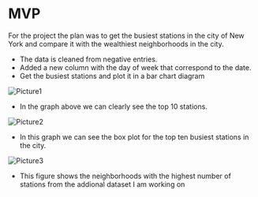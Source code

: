 #                                                 MVP

For the project the plan was to get the busiest stations in the city of New York and compare it 
with the wealthiest neighborhoods in the city.
- The data is cleaned from negative entries.
- Added a new column with the day of week that correspond to the date.
- Get the busiest stations and plot it in a bar chart diagram

![Picture1](https://user-images.githubusercontent.com/90554959/136674522-4ebf0450-4e71-4043-8db7-ae4c755db682.png)

- In the graph above we can clearly see the top 10 stations. 
 
![Picture2](https://user-images.githubusercontent.com/90554959/136674536-90503450-fb38-4e35-bde2-c1b695ba8572.png)


- In this graph we can see the box plot for the top ten busiest stations in the city.

![Picture3](https://user-images.githubusercontent.com/90554959/136674539-04b75856-2584-4733-8981-4c7ae3a96801.png)

- This figure shows the neighborhoods with the highest number of stations from the addional 
dataset I am working on


```python

```
